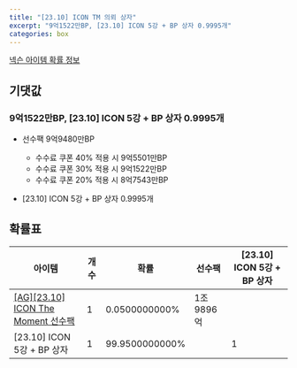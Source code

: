 ```yaml
---
title: "[23.10] ICON TM 의뢰 상자"
excerpt: "9억1522만BP, [23.10] ICON 5강 + BP 상자 0.9995개"
categories: box
---
```

[넥슨 아이템 확률 정보](http://iteminfo.nexon.com/probability/fco?sn=7609)

## 기댓값
### 9억1522만BP, [23.10] ICON 5강 + BP 상자 0.9995개
- 선수팩 9억9480만BP
  - 수수료 쿠폰 40% 적용 시 9억5501만BP
  - 수수료 쿠폰 30% 적용 시 9억1522만BP
  - 수수료 쿠폰 20% 적용 시 8억7543만BP

- [23.10] ICON 5강 + BP 상자 0.9995개

## 확률표

|아이템|개수|확률|선수팩|[23.10] ICON 5강 + BP 상자|
|---|---|---|---|---|
|[[AG][23.10] ICON The Moment 선수팩](/player/7589)|1|0.0500000000%|1조9896억||
|[23.10] ICON 5강 + BP 상자|1|99.9500000000%||1|
